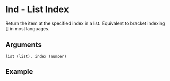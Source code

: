 # Ind - List Index

Return the item at the specified index in a list. Equivalent to bracket indexing [] in most languages.

## Arguments

```list (list), index (number)```

## Example
<editor :code='`
was list lis 1 2 3..
was result ind list 2..
pri result.
`' 
:code-wordier="`
Was list listing 1, 2, and 3?
What was result in indexing in the list the number 2?
Print that result.
`"
output-method='console'></editor>